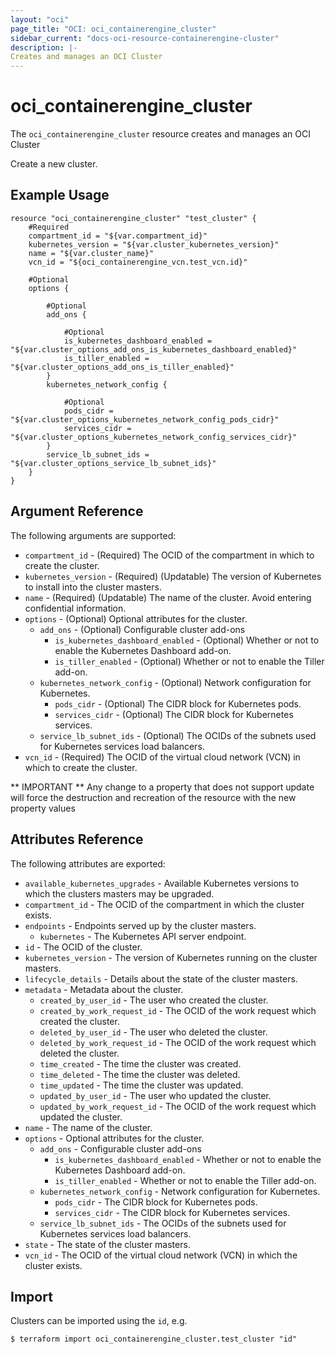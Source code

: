 ```yaml
---
layout: "oci"
page_title: "OCI: oci_containerengine_cluster"
sidebar_current: "docs-oci-resource-containerengine-cluster"
description: |-
Creates and manages an OCI Cluster
---
```


# oci_containerengine_cluster
The `oci_containerengine_cluster` resource creates and manages an OCI Cluster

Create a new cluster.

## Example Usage

```hcl
resource "oci_containerengine_cluster" "test_cluster" {
	#Required
	compartment_id = "${var.compartment_id}"
	kubernetes_version = "${var.cluster_kubernetes_version}"
	name = "${var.cluster_name}"
	vcn_id = "${oci_containerengine_vcn.test_vcn.id}"

	#Optional
	options {

		#Optional
		add_ons {

			#Optional
			is_kubernetes_dashboard_enabled = "${var.cluster_options_add_ons_is_kubernetes_dashboard_enabled}"
			is_tiller_enabled = "${var.cluster_options_add_ons_is_tiller_enabled}"
		}
		kubernetes_network_config {

			#Optional
			pods_cidr = "${var.cluster_options_kubernetes_network_config_pods_cidr}"
			services_cidr = "${var.cluster_options_kubernetes_network_config_services_cidr}"
		}
		service_lb_subnet_ids = "${var.cluster_options_service_lb_subnet_ids}"
	}
}
```

## Argument Reference

The following arguments are supported:

* `compartment_id` - (Required) The OCID of the compartment in which to create the cluster.
* `kubernetes_version` - (Required) (Updatable) The version of Kubernetes to install into the cluster masters.
* `name` - (Required) (Updatable) The name of the cluster. Avoid entering confidential information.
* `options` - (Optional) Optional attributes for the cluster.
	* `add_ons` - (Optional) Configurable cluster add-ons
		* `is_kubernetes_dashboard_enabled` - (Optional) Whether or not to enable the Kubernetes Dashboard add-on.
		* `is_tiller_enabled` - (Optional) Whether or not to enable the Tiller add-on.
	* `kubernetes_network_config` - (Optional) Network configuration for Kubernetes.
		* `pods_cidr` - (Optional) The CIDR block for Kubernetes pods.
		* `services_cidr` - (Optional) The CIDR block for Kubernetes services.
	* `service_lb_subnet_ids` - (Optional) The OCIDs of the subnets used for Kubernetes services load balancers.
* `vcn_id` - (Required) The OCID of the virtual cloud network (VCN) in which to create the cluster.


** IMPORTANT **
Any change to a property that does not support update will force the destruction and recreation of the resource with the new property values

## Attributes Reference

The following attributes are exported:

* `available_kubernetes_upgrades` - Available Kubernetes versions to which the clusters masters may be upgraded.
* `compartment_id` - The OCID of the compartment in which the cluster exists.
* `endpoints` - Endpoints served up by the cluster masters.
	* `kubernetes` - The Kubernetes API server endpoint.
* `id` - The OCID of the cluster.
* `kubernetes_version` - The version of Kubernetes running on the cluster masters.
* `lifecycle_details` - Details about the state of the cluster masters.
* `metadata` - Metadata about the cluster.
	* `created_by_user_id` - The user who created the cluster.
	* `created_by_work_request_id` - The OCID of the work request which created the cluster.
	* `deleted_by_user_id` - The user who deleted the cluster.
	* `deleted_by_work_request_id` - The OCID of the work request which deleted the cluster.
	* `time_created` - The time the cluster was created.
	* `time_deleted` - The time the cluster was deleted.
	* `time_updated` - The time the cluster was updated.
	* `updated_by_user_id` - The user who updated the cluster.
	* `updated_by_work_request_id` - The OCID of the work request which updated the cluster.
* `name` - The name of the cluster.
* `options` - Optional attributes for the cluster.
	* `add_ons` - Configurable cluster add-ons
		* `is_kubernetes_dashboard_enabled` - Whether or not to enable the Kubernetes Dashboard add-on.
		* `is_tiller_enabled` - Whether or not to enable the Tiller add-on.
	* `kubernetes_network_config` - Network configuration for Kubernetes.
		* `pods_cidr` - The CIDR block for Kubernetes pods.
		* `services_cidr` - The CIDR block for Kubernetes services.
	* `service_lb_subnet_ids` - The OCIDs of the subnets used for Kubernetes services load balancers.
* `state` - The state of the cluster masters.
* `vcn_id` - The OCID of the virtual cloud network (VCN) in which the cluster exists.

## Import

Clusters can be imported using the `id`, e.g.

```
$ terraform import oci_containerengine_cluster.test_cluster "id"
```
